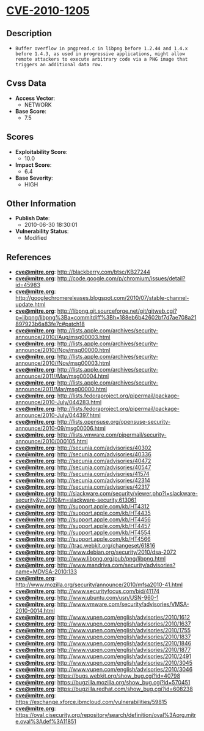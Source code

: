 
# [CVE-2010-1205](https://cve.mitre.org/cgi-bin/cvename.cgi?name=CVE-2010-1205)

## Description

- `Buffer overflow in pngpread.c in libpng before 1.2.44 and 1.4.x before 1.4.3, as used in progressive applications, might allow remote attackers to execute arbitrary code via a PNG image that triggers an additional data row.`

## Cvss Data

- **Access Vector**:
  - NETWORK
- **Base Score**:
  - 7.5

## Scores

- **Exploitability Score**:
  - 10.0
- **Impact Score**:
  - 6.4
- **Base Severity**:
  - HIGH

## Other Information

- **Publish Date**:
  - 2010-06-30 18:30:01
- **Vulnerability Status**:
  - Modified

## References

- **cve@mitre.org**: http://blackberry.com/btsc/KB27244
- **cve@mitre.org**: http://code.google.com/p/chromium/issues/detail?id=45983
- **cve@mitre.org**: http://googlechromereleases.blogspot.com/2010/07/stable-channel-update.html
- **cve@mitre.org**: http://libpng.git.sourceforge.net/git/gitweb.cgi?p=libpng/libpng%3Ba=commitdiff%3Bh=188eb6b42602bf7d7ae708a21897923b6a83fe7c#patch18
- **cve@mitre.org**: http://lists.apple.com/archives/security-announce/2010//Aug/msg00003.html
- **cve@mitre.org**: http://lists.apple.com/archives/security-announce/2010//Nov/msg00000.html
- **cve@mitre.org**: http://lists.apple.com/archives/security-announce/2010//Nov/msg00003.html
- **cve@mitre.org**: http://lists.apple.com/archives/security-announce/2011//Mar/msg00004.html
- **cve@mitre.org**: http://lists.apple.com/archives/security-announce/2011/Mar/msg00000.html
- **cve@mitre.org**: http://lists.fedoraproject.org/pipermail/package-announce/2010-July/044283.html
- **cve@mitre.org**: http://lists.fedoraproject.org/pipermail/package-announce/2010-July/044397.html
- **cve@mitre.org**: http://lists.opensuse.org/opensuse-security-announce/2010-09/msg00006.html
- **cve@mitre.org**: http://lists.vmware.com/pipermail/security-announce/2010/000105.html
- **cve@mitre.org**: http://secunia.com/advisories/40302
- **cve@mitre.org**: http://secunia.com/advisories/40336
- **cve@mitre.org**: http://secunia.com/advisories/40472
- **cve@mitre.org**: http://secunia.com/advisories/40547
- **cve@mitre.org**: http://secunia.com/advisories/41574
- **cve@mitre.org**: http://secunia.com/advisories/42314
- **cve@mitre.org**: http://secunia.com/advisories/42317
- **cve@mitre.org**: http://slackware.com/security/viewer.php?l=slackware-security&y=2010&m=slackware-security.613061
- **cve@mitre.org**: http://support.apple.com/kb/HT4312
- **cve@mitre.org**: http://support.apple.com/kb/HT4435
- **cve@mitre.org**: http://support.apple.com/kb/HT4456
- **cve@mitre.org**: http://support.apple.com/kb/HT4457
- **cve@mitre.org**: http://support.apple.com/kb/HT4554
- **cve@mitre.org**: http://support.apple.com/kb/HT4566
- **cve@mitre.org**: http://trac.webkit.org/changeset/61816
- **cve@mitre.org**: http://www.debian.org/security/2010/dsa-2072
- **cve@mitre.org**: http://www.libpng.org/pub/png/libpng.html
- **cve@mitre.org**: http://www.mandriva.com/security/advisories?name=MDVSA-2010:133
- **cve@mitre.org**: http://www.mozilla.org/security/announce/2010/mfsa2010-41.html
- **cve@mitre.org**: http://www.securityfocus.com/bid/41174
- **cve@mitre.org**: http://www.ubuntu.com/usn/USN-960-1
- **cve@mitre.org**: http://www.vmware.com/security/advisories/VMSA-2010-0014.html
- **cve@mitre.org**: http://www.vupen.com/english/advisories/2010/1612
- **cve@mitre.org**: http://www.vupen.com/english/advisories/2010/1637
- **cve@mitre.org**: http://www.vupen.com/english/advisories/2010/1755
- **cve@mitre.org**: http://www.vupen.com/english/advisories/2010/1837
- **cve@mitre.org**: http://www.vupen.com/english/advisories/2010/1846
- **cve@mitre.org**: http://www.vupen.com/english/advisories/2010/1877
- **cve@mitre.org**: http://www.vupen.com/english/advisories/2010/2491
- **cve@mitre.org**: http://www.vupen.com/english/advisories/2010/3045
- **cve@mitre.org**: http://www.vupen.com/english/advisories/2010/3046
- **cve@mitre.org**: https://bugs.webkit.org/show_bug.cgi?id=40798
- **cve@mitre.org**: https://bugzilla.mozilla.org/show_bug.cgi?id=570451
- **cve@mitre.org**: https://bugzilla.redhat.com/show_bug.cgi?id=608238
- **cve@mitre.org**: https://exchange.xforce.ibmcloud.com/vulnerabilities/59815
- **cve@mitre.org**: https://oval.cisecurity.org/repository/search/definition/oval%3Aorg.mitre.oval%3Adef%3A11851
